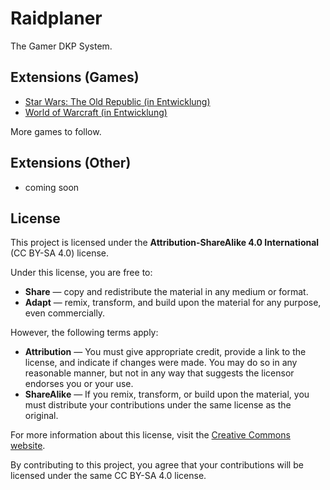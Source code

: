 # Raidplaner
The Gamer DKP System.

## Extensions (Games)

- [Star Wars: The Old Republic (in Entwicklung)](https://github.com/Daries-dev/Raidplaner-Game-SWTOR)
- [World of Warcraft (in Entwicklung)](https://github.com/Daries-dev/Raidplaner-Game-WOW)

More games to follow.

## Extensions (Other)

- coming soon

## License
This project is licensed under the **Attribution-ShareAlike 4.0 International** (CC BY-SA 4.0) license. 

Under this license, you are free to:

- **Share** — copy and redistribute the material in any medium or format.
- **Adapt** — remix, transform, and build upon the material for any purpose, even commercially.

However, the following terms apply:

- **Attribution** — You must give appropriate credit, provide a link to the license, and indicate if changes were made. You may do so in any reasonable manner, but not in any way that suggests the licensor endorses you or your use.
- **ShareAlike** — If you remix, transform, or build upon the material, you must distribute your contributions under the same license as the original.

For more information about this license, visit the [Creative Commons website](https://creativecommons.org/licenses/by-sa/4.0/).

By contributing to this project, you agree that your contributions will be licensed under the same CC BY-SA 4.0 license.
